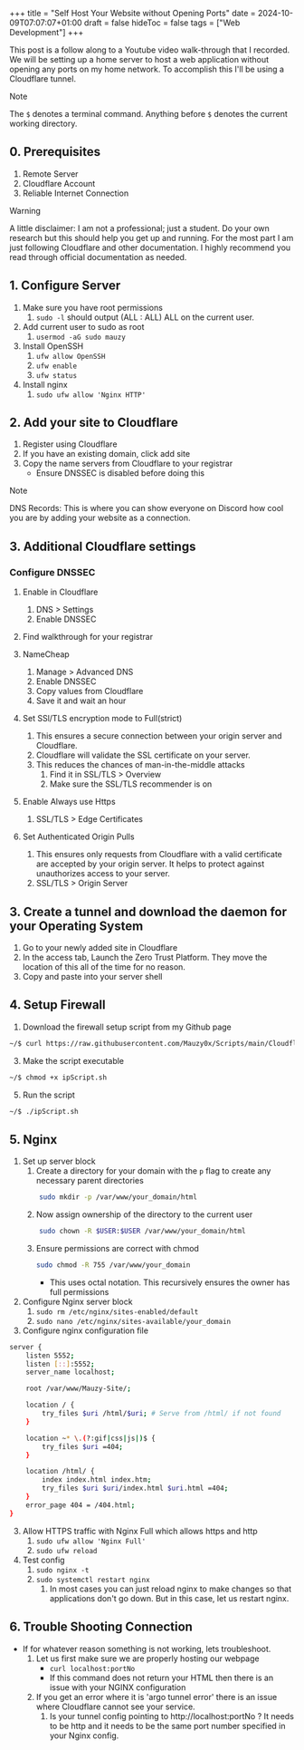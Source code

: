 +++
title = "Self Host Your Website without Opening Ports"
date = 2024-10-09T07:07:07+01:00
draft = false
hideToc = false
tags =  ["Web Development"]
+++

This post is a follow along to a Youtube video walk-through that I recorded. We will be setting up a home server to host a web application without opening any ports on my home network. To accomplish this I'll be using a Cloudflare tunnel.

>[!note]
> The `$` denotes a terminal command. Anything before `$` denotes the current working directory.
## 0. Prerequisites
1. Remote Server
2. Cloudflare Account
3. Reliable Internet Connection

>[!warning]
>A little disclaimer: I am not a professional; just a student. Do your own research but this should help you get up and running. For the most part I am just following Cloudflare and other documentation. I highly recommend you read through official documentation as needed. 
## 1. Configure Server
1. Make sure you have root permissions
	1. `sudo -l` should output (ALL : ALL) ALL on the current user.
2. Add current user to sudo as root
	1. `usermod -aG sudo mauzy`
3. Install OpenSSH
	1. `ufw allow OpenSSH`
	2. `ufw enable`
	3. `ufw status`
4. Install nginx 
	1. `sudo ufw allow 'Nginx HTTP'`
## 2. Add your site to Cloudflare
1. Register using Cloudflare
2. If you have an existing domain, click add site 
3. Copy the name servers from Cloudflare to your registrar
	- Ensure DNSSEC is disabled before doing this
	
>[!note]
>DNS Records:
> This is where you can show everyone on Discord how cool you are by adding your website as a connection.

## 3. Additional Cloudflare settings
###  Configure DNSSEC
1. Enable in Cloudflare
	1. DNS > Settings
	2. Enable DNSSEC
2. Find walkthrough for your registrar 
3. NameCheap
	1. Manage > Advanced DNS 
	2. Enable DNSSEC
	3. Copy values from Cloudflare
	4. Save it and wait an hour
	
4. Set SSl/TLS encryption mode to Full(strict)
	1. This ensures a secure connection between your origin server and Cloudflare.
	2. Cloudflare will validate the SSL certificate on your server. 
	3. This reduces the chances of man-in-the-middle attacks
		1. Find it in SSL/TLS > Overview
		2. Make sure the SSL/TLS recommender is on
5. Enable Always use Https
	1. SSL/TLS > Edge Certificates 
6. Set Authenticated Origin Pulls
	1. This ensures only requests from Cloudflare with a valid certificate are accepted by your origin server. It helps to protect against unauthorizes access to your server. 
	2. SSL/TLS > Origin Server
## 3. Create a tunnel and download the daemon for your Operating System
1. Go to your newly added site in Cloudflare
2. In the access tab, Launch the Zero Trust Platform. They move the location of this all of the time for no reason. 
3. Copy and paste into your server shell
## 4. Setup Firewall
1. Download the firewall setup script from my Github page
```BASH
~/$ curl https://raw.githubusercontent.com/Mauzy0x/Scripts/main/Cloudflare%20IPtable%20setup.sh >> ipScript.sh
```
3. Make the script executable
```BASH
~/$ chmod +x ipScript.sh
```
5. Run the script
```BAsh
~/$ ./ipScript.sh
```

## 5. Nginx
1. Set up server block
	1. Create a directory for your domain with the `p` flag to create any necessary parent directories 
	```BASH
		sudo mkdir -p /var/www/your_domain/html
	```
	2. Now assign ownership of the directory to the current user
	```BASH
		sudo chown -R $USER:$USER /var/www/your_domain/html
	```
	3. Ensure permissions are correct with chmod
		```BASH
		sudo chmod -R 755 /var/www/your_domain
		```
		- This uses octal notation. This recursively ensures the owner has full permissions
2. Configure Nginx server block
	1. `sudo rm /etc/nginx/sites-enabled/default`
	2. `sudo nano /etc/nginx/sites-available/your_domain`
3. Configure nginx configuration file
```bash
server {
    listen 5552;
    listen [::]:5552;
    server_name localhost;

    root /var/www/Mauzy-Site/;

    location / {
        try_files $uri /html/$uri; # Serve from /html/ if not found
    }

    location ~* \.(?:gif|css|js|)$ {
        try_files $uri =404;
    }

    location /html/ {
        index index.html index.htm;
        try_files $uri $uri/index.html $uri.html =404;
    }
    error_page 404 = /404.html;
}
```
3. Allow HTTPS traffic with Nginx Full which allows https and http
	1. `sudo ufw allow 'Nginx Full'`
	2. `sudo ufw reload`
4. Test config 
	1. `sudo nginx -t`
	2. `sudo systemctl restart nginx`
		1. In most cases you can just reload nginx to make changes so that applications don't go down. But in this case, let us restart nginx.
		
## 6. Trouble Shooting Connection
- If for whatever reason something is not working, lets troubleshoot. 
	1. Let us first make sure we are properly hosting our webpage 
		- `curl localhost:portNo`
		- If this command does not return your HTML then there is an issue with your NGINX configuration
	2. If you get an error where it is 'argo tunnel error' there is an issue where Cloudflare cannot see your service. 
		1. Is your tunnel config pointing to http://localhost:portNo ? 
		   It needs to be http and it needs to be the same port number specified in your Nginx config.